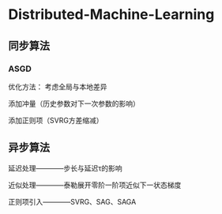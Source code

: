 # Distributed-Machine-Learning
## 同步算法
### ASGD  
优化方法：
考虑全局与本地差异

添加冲量（历史参数对下一次参数的影响）

添加正则项（SVRG方差缩减）

## 异步算法
延迟处理————步长与延迟τ的影响

近似处理————泰勒展开零阶一阶项近似下一状态梯度

正则项引入————SVRG、SAG、SAGA
